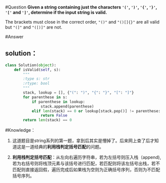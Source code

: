 #Question
**Given a string containing just the characters `'('`, `')'`, `'{'`, `'}'`, `'['` and `']'`, determine if the input string is valid.**

The brackets must close in the correct order, `"()"` and `"()[]{}"` are all valid but `"(]"` and `"([)]"` are not.

#Answer
## solution：

```python
class Solution(object):
    def isValid(self, s):
        """
        :type s: str
        :rtype: bool
        """
        stack, lookup = [], {"(": ")", "{": "}", "[": "]"}
        for parenthese in s:
            if parenthese in lookup:
                stack.append(parenthese)
            elif len(stack) == 0 or lookup[stack.pop()] != parenthese:
                return False
        return len(stack) == 0        
```

#Knowledge：
1. 这道题目是string系列的第一题，拿到后其实是懵掉了。后来网上查了后才知道这是一道经典的**利用栈判定括号匹配**的问题。

2. **利用栈判定括号匹配**：从左向右遍历字符串，若为左括号则压入栈（append),若为右括号则将栈顶元素与该括号进行匹配，若匹配则将该左括号出栈，若不匹配则直接返回假，遍历完成后如果栈为空则为正确括号序列，否则为不匹配括号序列。

